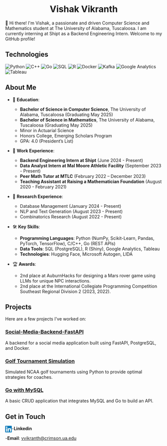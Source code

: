 <h1 align="center">Vishak Vikranth</h1>

👋 Hi there! I'm Vishak, a passionate and driven Computer Science and Mathematics student at The University of Alabama, Tuscaloosa. I am currently interning at Shipt as a Backend Engineering Intern. Welcome to my GitHub profile!

## Technologies

![Python](https://img.shields.io/badge/Python-3776AB?style=for-the-badge&logo=python&logoColor=white)
![C++](https://img.shields.io/badge/C++-00599C?style=for-the-badge&logo=cplusplus&logoColor=white)
![Go](https://img.shields.io/badge/Go-00ADD8?style=for-the-badge&logo=go&logoColor=white)
![SQL](https://img.shields.io/badge/PostgreSQL-336791?style=for-the-badge&logo=postgresql&logoColor=white)
![R](https://img.shields.io/badge/R-276DC3?style=for-the-badge&logo=r&logoColor=white)
![Docker](https://img.shields.io/badge/Docker-2496ED?style=for-the-badge&logo=docker&logoColor=white)
![Kafka](https://img.shields.io/badge/Apache%20Kafka-231F20?style=for-the-badge&logo=apache%20kafka&logoColor=white)
![Google Analytics](https://img.shields.io/badge/Google%20Analytics-E37400?style=for-the-badge&logo=google%20analytics&logoColor=white)
![Tableau](https://img.shields.io/badge/Tableau-E97627?style=for-the-badge&logo=tableau&logoColor=white)


## About Me

- 🌱 **Education**: 
  - **Bachelor of Science in Computer Science**, The University of Alabama, Tuscaloosa (Graduating May 2025)
  - **Bachelor of Science in Mathematics**, The University of Alabama, Tuscaloosa (Graduating May 2025)
  - Minor in Actuarial Science
  - Honors College, Emerging Scholars Program
  - GPA: 4.0 (President’s List)

- 💼 **Work Experience**:
  - **Backend Engineering Intern at Shipt** (June 2024 - Present)
  - **Data Analyst Intern at Mal Moore Athletic Facility** (September 2023 - Present)
  - **Peer Math Tutor at MTLC** (February 2022 – December 2023)
  - **Teaching Assistant at Raising a Mathematician Foundation** (August 2020 - February 2021)

- 🔬 **Research Experience**:
  - Database Management (January 2024 - Present)
  - NLP and Text Generation (August 2023 - Present)
  - Combinatorics Research (August 2022 - Present)

- 🛠️ **Key Skills**:
  - **Programming Languages**: Python (NumPy, Scikit-Learn, Pandas, PyTorch, TensorFlow), C/C++, Go (REST APIs)
  - **Data Tools**: SQL (PostgreSQL), R (Shiny), Google Analytics, Tableau
  - **Technologies**: Hugging Face, Microsoft Autogen, LIDA

- 🏆 **Awards**:
  - 2nd place at AuburnHacks for designing a Mars rover game using LLMs for unique NPC interactions.
  - 2nd place at the International Collegiate Programming Competition Southeast Regional Division 2 (2023, 2022).

## Projects

Here are a few projects I've worked on:

### [Social-Media-Backend-FastAPI](https://github.com/Vishak-V/Social-Media-Backend-FastAPI)
A backend for a social media application built using FastAPI, PostgreSQL, and Docker.

### [Golf Tournament Simulation](https://github.com/Vishak-V/Golf-Tournament-Simulator)
Simulated NCAA golf tournaments using Python to provide optimal strategies for coaches.

### [Go with MySQL](https://github.com/Vishak-V/Golang-with-MySQL)
A basic CRUD application that integrates MySQL and Go to build an API.


## Get in Touch

-**Linkedin**
<a href="https://www.linkedin.com/in/vishak-vikranth/"><img align="left" src="https://raw.githubusercontent.com/Vishak-V/Vishak-V/main/images/linkedin.svg" alt="Vishak Vikranth | LinkedIn" width="21px"/></a>

-**Email**: vvikranth@crimson.ua.edu

